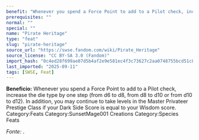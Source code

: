 ```yaml
---
benefit: "Whenever you spend a Force Point to add to a Pilot check, increase the die type by one step (from d6 to d8, from d8 to d10 or from d10 to d12). In addition, you may continue to take levels in the Master Privateer Prestige Class if your Dark Side Score is equal to your Wisdom score. Category:Feats Category:SunsetMage001 Creations Category:Species Feats"
prerequisites: ""
normal: ""
special: ""
name: "Pirate Heritage"
type: "feat"
slug: "pirate-heritage"
source_url: "https://swse.fandom.com/wiki/Pirate_Heritage"
source_license: "CC BY-SA 3.0 (Fandom)"
import_hash: "0c4ed28f699ae07d5b4af2e9e581ec4f3c73627c2aa0748755bcd51c8e2333d6"
last_imported: "2025-09-11"
tags: [SWSE, Feat]
---
```

**Beneficio:** Whenever you spend a Force Point to add to a Pilot check, increase the die type by one step (from d6 to d8, from d8 to d10 or from d10 to d12). In addition, you may continue to take levels in the Master Privateer Prestige Class if your Dark Side Score is equal to your Wisdom score. Category:Feats Category:SunsetMage001 Creations Category:Species Feats

*Fonte:* .